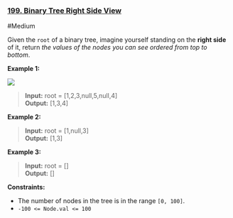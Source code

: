 ### [199. Binary Tree Right Side View](https://leetcode.com/problems/binary-tree-right-side-view/)

#Medium

Given the `root` of a binary tree, imagine yourself standing on the **right side** of it, return _the values of the nodes you can see ordered from top to bottom_.

**Example 1:**

![](https://assets.leetcode.com/uploads/2021/02/14/tree.jpg)

> **Input:** root = \[1,2,3,null,5,null,4\]  
> **Output:** \[1,3,4\]

**Example 2:**

> **Input:** root = \[1,null,3\]  
> **Output:** \[1,3\]

**Example 3:**

> **Input:** root = \[\]  
> **Output:** \[\]

**Constraints:**

- The number of nodes in the tree is in the range `[0, 100]`.
- `-100 <= Node.val <= 100`
